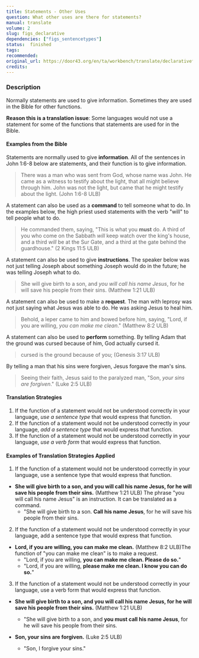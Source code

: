 ```yaml
---
title: Statements - Other Uses 
question: What other uses are there for statements?
manual: translate
volume: 2
slug: figs_declarative
dependencies: ["figs_sentencetypes"]
status:  finished
tags: 
recommended: 
original_url: https://door43.org/en/ta/workbench/translate/declarativefunctions
credits: 
---
```

### Description 

Normally statements are used to give information. Sometimes they are used in the Bible for other functions.

**Reason this is a translation issue**: Some languages would not use a statement for some of the functions that statements are used for in the Bible.

#### Examples from the Bible

Statements are normally used to give **information**. All of the sentences in John 1:6-8 below are statements, and their function is to give information.

> There was a man who was sent from God, whose name was John. He came as a witness to testify about the light, that all might believe through him. John was not the light, but came that he might testify about the light. (John 1:6-8 ULB)

A statement can also be used as a **command** to tell someone what to do. In the examples below, the high priest used statements with the verb "will" to tell people what to do.
>He commanded them, saying, "This is what you **must** do. A third of you who come on the Sabbath _will_ keep watch over the king's house, and a third _will_ be at the Sur Gate, and a third at the gate behind the guardhouse." (2 Kings 11:5 ULB)

A statement can also be used to give **instructions**. The speaker below was not just telling Joseph about something Joseph would do in the future; he was telling Joseph what to do.
> She will give birth to a son, and _you will call his name Jesus_, for he will save his people from their sins. (Matthew 1:21 ULB)

A statement can also be used to make a **request**. The man with leprosy was not just saying what Jesus was able to do. He was asking Jesus to heal him.
>Behold, a leper came to him and bowed before him, saying, "Lord, if you are willing, _you can make me clean_." (Matthew 8:2 ULB)

A statement can also be used to **perform** something. By telling Adam that the ground was cursed because of him, God actually cursed it. 
>cursed is the ground because of you; (Genesis 3:17 ULB)

By telling a man that his sins were forgiven, Jesus forgave the man's sins.
>Seeing their faith, Jesus said to the paralyzed man, "Son, _your sins are forgiven_."  (Luke 2:5 ULB)

####  Translation Strategies 
1. If the function of a statement would not be understood correctly in your language, _use a sentence type_ that would express that function.
1. If the function of a statement would not be understood correctly in your language, _add a sentence type_ that would express that function.
1. If the function of a statement would not be understood correctly in your language, _use a verb form_ that would express that function.

####  Examples of Translation Strategies Applied 

1. If the function of a statement would not be understood correctly in your language, use a sentence type that would express that function. 

  * **She will give birth to a son, and __you will call his name Jesus__, for he will save his people from their sins.** (Matthew 1:21 ULB) The phrase "you will call his name Jesus" is an instruction. It can be translated as a command.
      * "She will give birth to a son. __Call his name Jesus__, for he will save his people from their sins. 

2. If the function of a statement would not be understood correctly in your language, add a sentence type that would express that function. 

  * **Lord, if you are willing, __you can make me clean__.** (Matthew 8:2 ULB)The function of "you can make me clean" is to make a request.
      * "Lord, if you are willing, __you can make me clean. Please do so.__" 
      * "Lord, if you are willing, __please make me clean. I know you can do so.__" 

3. If the function of a statement would not be understood correctly in your language, use a verb form that would express that function.

  * **She will give birth to a son, and __you will call his name Jesus__, for he will save his people from their sins.** (Matthew 1:21 ULB)
      * "She will give birth to a son, and __you must call his name Jesus__, for he will save his people from their sins. 

  * **Son, your sins are forgiven.**  (Luke 2:5 ULB)
      * "Son, I forgive your sins."
